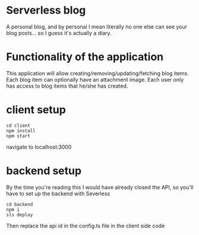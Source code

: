 # Serverless blog
A personal blog, and by personal I mean literally no one else can see your blog posts... so I guess it's actually a diary.
# Functionality of the application

This application will allow creating/removing/updating/fetching blog items. Each blog item can optionally have an attachment image. Each user only has access to blog items that he/she has created.

# client setup
```
cd client
npm install
npm start
```
navigate to localhost:3000

# backend setup
By the time you're reading this I would have already closed the API, so you'll have to set up the backend with Severless
```
cd backend
npm i
sls deploy
```
Then replace the api id in the config.ts file in the client side code
